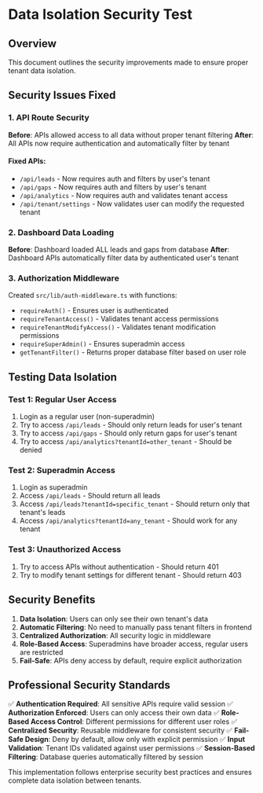 # Data Isolation Security Test

## Overview
This document outlines the security improvements made to ensure proper tenant data isolation.

## Security Issues Fixed

### 1. API Route Security
**Before**: APIs allowed access to all data without proper tenant filtering
**After**: All APIs now require authentication and automatically filter by tenant

#### Fixed APIs:
- `/api/leads` - Now requires auth and filters by user's tenant
- `/api/gaps` - Now requires auth and filters by user's tenant  
- `/api/analytics` - Now requires auth and validates tenant access
- `/api/tenant/settings` - Now validates user can modify the requested tenant

### 2. Dashboard Data Loading
**Before**: Dashboard loaded ALL leads and gaps from database
**After**: Dashboard APIs automatically filter data by authenticated user's tenant

### 3. Authorization Middleware
Created `src/lib/auth-middleware.ts` with functions:
- `requireAuth()` - Ensures user is authenticated
- `requireTenantAccess()` - Validates tenant access permissions
- `requireTenantModifyAccess()` - Validates tenant modification permissions
- `requireSuperAdmin()` - Ensures superadmin access
- `getTenantFilter()` - Returns proper database filter based on user role

## Testing Data Isolation

### Test 1: Regular User Access
1. Login as a regular user (non-superadmin)
2. Try to access `/api/leads` - Should only return leads for user's tenant
3. Try to access `/api/gaps` - Should only return gaps for user's tenant
4. Try to access `/api/analytics?tenantId=other_tenant` - Should be denied

### Test 2: Superadmin Access
1. Login as superadmin
2. Access `/api/leads` - Should return all leads
3. Access `/api/leads?tenantId=specific_tenant` - Should return only that tenant's leads
4. Access `/api/analytics?tenantId=any_tenant` - Should work for any tenant

### Test 3: Unauthorized Access
1. Try to access APIs without authentication - Should return 401
2. Try to modify tenant settings for different tenant - Should return 403

## Security Benefits

1. **Data Isolation**: Users can only see their own tenant's data
2. **Automatic Filtering**: No need to manually pass tenant filters in frontend
3. **Centralized Authorization**: All security logic in middleware
4. **Role-Based Access**: Superadmins have broader access, regular users are restricted
5. **Fail-Safe**: APIs deny access by default, require explicit authorization

## Professional Security Standards

✅ **Authentication Required**: All sensitive APIs require valid session
✅ **Authorization Enforced**: Users can only access their own data
✅ **Role-Based Access Control**: Different permissions for different user roles
✅ **Centralized Security**: Reusable middleware for consistent security
✅ **Fail-Safe Design**: Deny by default, allow only with explicit permission
✅ **Input Validation**: Tenant IDs validated against user permissions
✅ **Session-Based Filtering**: Database queries automatically filtered by session

This implementation follows enterprise security best practices and ensures complete data isolation between tenants.
